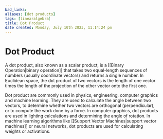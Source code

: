 ```yaml
---
bad_links: 
aliases: [dot products]
tags: [linearalgebra]
title: Dot Product
date created: Monday, July 10th 2023, 11:14:24 pm
---
```

# Dot Product

A dot product, also known as a scalar product, is a [[Binary Operation|binary operation]] that takes two equal-length sequences of numbers (usually coordinate vectors) and returns a single number. In Euclidean space, the dot product of two vectors is the length of one vector times the length of the projection of the other vector onto the first one.

Dot product are commonly used in physics, engineering, computer graphics and machine learning. They are used to calculate the angle between two vectors, to determine whether two vectors are orthogonal (perpendicular), or to compute the work done by a force. In computer graphics, dot products are used in lighting calculations and determining the angle of rotation. In machine learning algorithms like [[Support Vector Machines|support vector machines]] or neural networks, dot products are used for calculating weights or activations.

